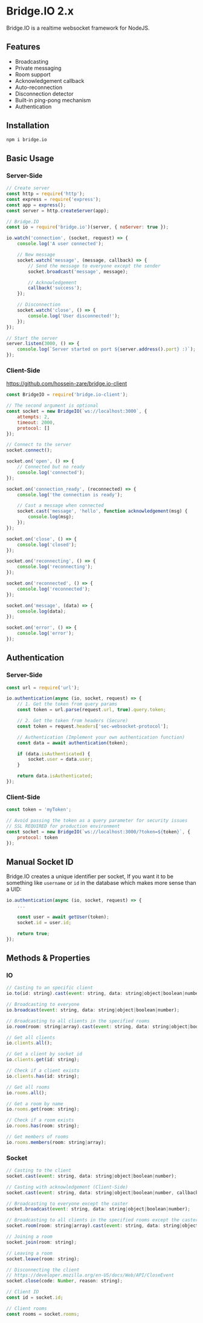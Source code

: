 # Bridge.IO 2.x
Bridge.IO is a realtime websocket framework for NodeJS.

## Features
- Broadcasting
- Private messaging
- Room support
- Acknowledgement callback
- Auto-reconnection
- Disconnection detector
- Built-in ping-pong mechanism
- Authentication

## Installation
```bash
npm i bridge.io
```

## Basic Usage
### Server-Side
```javascript
// Create server
const http = require('http');
const express = require('express');
const app = express();
const server = http.createServer(app);

// Bridge.IO
const io = require('bridge.io')(server, { noServer: true });

io.watch('connection', (socket, request) => {
    console.log('A user connected');

    // New message
    socket.watch('message', (message, callback) => {
        // Send the message to everyone except the sender
        socket.broadcast('message', message);

        // Acknowledgement
        callback('success');
    });

    // Disconnection
    socket.watch('close', () => {
        console.log('User disconnected!');
    });
});

// Start the server
server.listen(3000, () => {
    console.log(`Server started on port ${server.address().port} :)`);
});
```

### Client-Side
https://github.com/hossein-zare/bridge.io-client
```javascript
const BridgeIO = require('bridge.io-client');

// The second argument is optional
const socket = new BridgeIO(`ws://localhost:3000`, {
    attempts: 2,
    timeout: 2000,
    protocol: []
});

// Connect to the server
socket.connect();

socket.on('open', () => {
    // Connected but no ready
    console.log('connected');
});

socket.on('connection_ready', (reconnected) => {
    console.log('the connection is ready');

    // Cast a message when connected
    socket.cast('message', 'hello', function acknowledgement(msg) {
        console.log(msg);
    });
});

socket.on('close', () => {
    console.log('closed');
});

socket.on('reconnecting', () => {
    console.log('reconnecting');
});

socket.on('reconnected', () => {
    console.log('reconnected');
});

socket.on('message', (data) => {
    console.log(data);
});

socket.on('error', () => {
    console.log('error');
});
```

## Authentication
### Server-Side
```javascript
const url = require('url');

io.authentication(async (io, socket, request) => {
    // 1. Get the token from query params
    const token = url.parse(request.url, true).query.token;

    // 2. Get the token from headers (Secure)
    const token = request.headers['sec-websocket-protocol'];

    // Authentication (Implement your own authentication function)
    const data = await authentication(token);

    if (data.isAuthenticated) {
        socket.user = data.user;
    }

    return data.isAuthenticated;
});
```

### Client-Side
```javascript
const token = 'myToken';

// Avoid passing the token as a query parameter for security issues
// SSL REQUIRED for production environment
const socket = new BridgeIO(`ws://localhost:3000/?token=${token}`, {
    protocol: token
});
```

## Manual Socket ID
Bridge.IO creates a unique identifier per socket, If you want it to be something like `username` or `id` in the database which makes more sense than a UID:
```javascript
io.authentication(async (io, socket, request) => {
    ...

    const user = await getUser(token);
    socket.id = user.id;

    return true;
});
```

## Methods & Properties
### IO
```javascript
// Casting to an specific client
io.to(id: string).cast(event: string, data: string|object|boolean|number);

// Broadcasting to everyone
io.broadcast(event: string, data: string|object|boolean|number);

// Broadcasting to all clients in the specified rooms
io.room(room: string|array).cast(event: string, data: string|object|boolean|number);

// Get all clients
io.clients.all();

// Get a client by socket id
io.clients.get(id: string);

// Check if a client exists
io.clients.has(id: string);

// Get all rooms
io.rooms.all();

// Get a room by name
io.rooms.get(room: string);

// Check if a room exists
io.rooms.has(room: string);

// Get members of rooms
io.rooms.members(room: string|array);
```

### Socket
```javascript
// Casting to the client
socket.cast(event: string, data: string|object|boolean|number);

// Casting with acknowledgement (Client-Side)
socket.cast(event: string, data: string|object|boolean|number, callback: () => void);

// Broadcasting to everyone except the caster
socket.broadcast(event: string, data: string|object|boolean|number);

// Broadcasting to all clients in the specified rooms except the caster
socket.room(room: string|array).cast(event: string, data: string|object|boolean|number);

// Joining a room
socket.join(room: string);

// Leaving a room
socket.leave(room: string);

// Disconnecting the client
// https://developer.mozilla.org/en-US/docs/Web/API/CloseEvent
socket.close(code: Number, reason: string);

// Client ID
const id = socket.id;

// Client rooms
const rooms = socket.rooms;
```